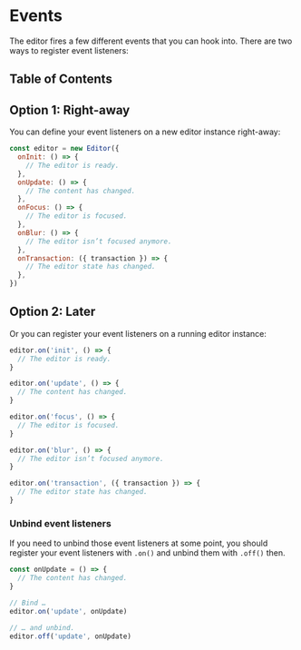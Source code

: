 # Events
The editor fires a few different events that you can hook into. There are two ways to register event listeners:

## Table of Contents

## Option 1: Right-away
You can define your event listeners on a new editor instance right-away:

```js
const editor = new Editor({
  onInit: () => {
    // The editor is ready.
  },
  onUpdate: () => {
    // The content has changed.
  },
  onFocus: () => {
    // The editor is focused.
  },
  onBlur: () => {
    // The editor isn’t focused anymore.
  },
  onTransaction: ({ transaction }) => {
    // The editor state has changed.
  },
})
```

## Option 2: Later
Or you can register your event listeners on a running editor instance:

```js
editor.on('init', () => {
  // The editor is ready.
}

editor.on('update', () => {
  // The content has changed.
}

editor.on('focus', () => {
  // The editor is focused.
}

editor.on('blur', () => {
  // The editor isn’t focused anymore.
}

editor.on('transaction', ({ transaction }) => {
  // The editor state has changed.
}
```

### Unbind event listeners

If you need to unbind those event listeners at some point, you should register your event listeners with `.on()` and unbind them with `.off()` then.

```js
const onUpdate = () => {
  // The content has changed.
}

// Bind …
editor.on('update', onUpdate)

// … and unbind.
editor.off('update', onUpdate)
```
